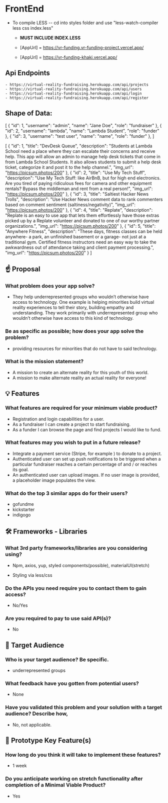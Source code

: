 # FrontEnd

- To compile LESS -- cd into styles folder and use "less-watch-compiler less css index.less" 
    - **MUST INCLUDE INDEX.LESS**

    - [AppUrl] = https://vr-funding.vr-funding-project.vercel.app/
    - [AppUrl] = https://vr-funding-khaki.vercel.app/

## Api Endpoints
    - https://virtual-reality-fundraising.herokuapp.com/api/projects
    - https://virtual-reality-fundraising.herokuapp.com/api/users
    - https://virtual-reality-fundraising.herokuapp.com/api/login
    - https://virtual-reality-fundraising.herokuapp.com/api/register

## Shape of Data: 
[
    {
        "id": 1,
        "username": "admin",
        "name": "Jane Doe",
        "role": "fundraiser"
    },
    {
        "id": 2,
        "username": "lambda",
        "name": "Lambda Student",
        "role": "funder"
    },
    {
        "id": 3,
        "username": "test user",
        "name": "name",
        "role": "funder"
    },
]

[
    {
        "id": 1,
        "title": "DevDesk Queue",
        "description": "Students at Lambda School need a place where they can escalate their concerns and receive help. This app will allow an admin to manage help desk tickets that come in from Lambda School Students. It also allows students to submit a help desk ticket, categorize it and post it to the help channel.",
        "img_url": "https://picsum.photos/200"
    },
    {
        "id": 2,
        "title": "Use My Tech Stuff",
        "description": "Use My Tech Stuff: like AirBnB, but for high end electronics. Are you tired of paying ridiculous fees for camera and other equipment rentals? Bypass the middleman and rent from a real person!",
        "img_url": "https://picsum.photos/200"
    },
    {
        "id": 3,
        "title": "Saltiest Hacker News Trolls",
        "description": "Use Hacker News comment data to rank commenters based on comment sentiment (saltiness/negativity)",
        "img_url": "https://picsum.photos/200"
    },
    {
        "id": 4,
        "title": "Replate",
        "description": "Replate is an easy to use app that lets them effortlessly have those extras picked up by a Replate volunteer and donated to one of our worthy partner organizations.",
        "img_url": "https://picsum.photos/200"
    },
    {
        "id": 5,
        "title": "Anywhere Fitness",
        "description": "These days, fitness classes can be held anywhere- a park, an unfinished basement or a garage- not just at a traditional gym. Certified fitness instructors need an easy way to take the awkwardness out of attendance taking and client payment processing.",
        "img_url": "https://picsum.photos/200"
    }
]


## ☝️ Proposal

### What problem does your app solve?

- They help underrepresented groups who wouldn’t otherwise have access to technology. One example is helping minorities build virtual reality experiences to tell their story, building empathy and understanding. They work primarily with underrepresented group who wouldn’t otherwise have access to this kind of technology. 


### Be as specific as possible; how does your app solve the problem?

- providing resources for minorities that do not have to said technology.


### What is the mission statement?


- A mission to create an alternate reality for this youth of this world.
- A mission to make alternate reality an actual reality for everyone!

## 💡 Features

### What features are required for your minimum viable product?

- Registration and login capabilities for a user.
- As a fundraiser I can create a project to start fundraising.
- As a funder I can browse the page and find projects I would like to fund.



### What features may you wish to put in a future release?
- Integrate a payment service (Stripe, for example ) to donate to a project.
- Authenticated user can set up push notifications to be triggered when a particular fundraiser reaches a certain percentage of and / or reaches its goal.
- An authenticated user can upload images. If no user image is provided, a placeholder image populates the view.

### What do the top 3 similar apps do for their users?

- gofundme
- kickstarter
- indigogo

## 🛠 Frameworks - Libraries

### What 3rd party frameworks/libraries are you considering using?

- Npm, axios, yup, styled components(possible), materialUI(stretch)

- Styling via less/css


### Do the APIs you need require you to contact them to gain access?

- No/Yes


### Are you required to pay to use said API(s)?
- No

## 🎯 Target Audience

### Who is your target audience? Be specific.
- underrepresented groups
### What feedback have you gotten from potential users?
- None
### Have you validated this problem and your solution with a target audience? Describe how,
- No, not applicable.

## 🔑 Prototype Key Feature(s)

### How long do you think it will take to implement these features?
- 1 week
### Do you anticipate working on stretch functionality after completion of a Minimal Viable Product?
- Yes
